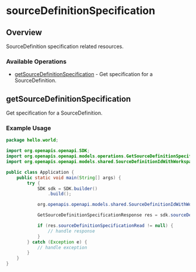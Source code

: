 # sourceDefinitionSpecification

## Overview

SourceDefinition specification related resources.

### Available Operations

* [getSourceDefinitionSpecification](#getsourcedefinitionspecification) - Get specification for a SourceDefinition.

## getSourceDefinitionSpecification

Get specification for a SourceDefinition.

### Example Usage

```java
package hello.world;

import org.openapis.openapi.SDK;
import org.openapis.openapi.models.operations.GetSourceDefinitionSpecificationResponse;
import org.openapis.openapi.models.shared.SourceDefinitionIdWithWorkspaceId;

public class Application {
    public static void main(String[] args) {
        try {
            SDK sdk = SDK.builder()
                .build();

            org.openapis.openapi.models.shared.SourceDefinitionIdWithWorkspaceId req = new SourceDefinitionIdWithWorkspaceId("a0e123b7-847e-4c59-a1f6-7f3c4cce4b6d", "7696ff3c-5747-4501-b57e-44f51f8b084c");            

            GetSourceDefinitionSpecificationResponse res = sdk.sourceDefinitionSpecification.getSourceDefinitionSpecification(req);

            if (res.sourceDefinitionSpecificationRead != null) {
                // handle response
            }
        } catch (Exception e) {
            // handle exception
        }
    }
}
```
